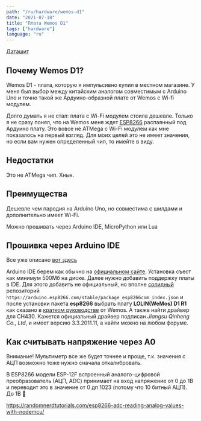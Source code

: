 ```yaml
---
path: "/ru/hardware/wemos-d1"
date: "2021-07-18"
title: "Плата Wemos D1"
tags: ["hardware"]
language: "ru"
---
```


[Даташит](https://docs.ai-thinker.com/_media/esp8266/docs/esp-12f_product_specification_en.pdf)


## Почему Wemos D1?

Wemos D1 - плата, которую я импульсивно купил в местном магазине. У меня был выбор между китайским аналогом совместимым с Arduino Uno и точно такой же Ардуино-образной плате от Wemos с Wi-fi модулем.

Долго думать я не стал: плата с Wi-Fi модулем стоила дешевле. Только я не сразу понял, что на Wemos меня ждет [ESP8266](https://en.wikipedia.org/wiki/ESP8266) распаянный под Ардуино плату. Это вовсе не ATMega с Wi-Fi модулем как мне показалось на первый взгляд. Для моих целей это не имеет значения, но если вам нужен определенный чип, то имейте в виду.

## Недостатки

Это не ATMega чип. Хнык.

## Преимущества

Дешевле чем пародия на Arduino Uno, но совместима с шилдами и дополнительно имеет Wi-Fi.

Можно прошивать через Arduino IDE, MicroPython или Lua

## Прошивка через Arduino IDE

Все уже описано [вот здесь](https://arduinomaster.ru/datchiki-arduino/esp8266-wemos-d1-mini-raspinovka/)

Arduino IDE берем как обычно на [официальном сайте](https://www.arduino.cc/en/software). Установка съест как минимум 500Мб на диске.
Далее нужно добавить поддержку платы в IDE. Для этого добавить не официальный, но вполне [солидный](https://github.com/esp8266/Arduino) репозиторий `https://arduino.esp8266.com/stable/package_esp8266com_index.json` и после установки пакета **esp8266** выбрать плату **LOLIN(WeMos) D1 R1** как сказано в [кратком руководстве](https://www.wemos.cc/en/latest/tutorials/d1/get_started_with_arduino_d1.html) от Wemos. А также найти драйвер для CH430. Кажется официальный драйвер подписан *Jiangsu Qinheng Co., Ltd*, и имеет версию 3.3.2011.11, а найти можно на любом форуме.

## Как считывать напряжение через A0

Внимание! Мультиметр все же будет точнее и проще, т.к. значения с АЦП возможно тоже нужно сначала откалибровать.

В ESP8266 модели ESP-12F встроенный аналого-цифровой преобразователь (АЦП, ADC) принимает на вход напряжение от 0 до 1В и переводит это в значение от 0 дп 1023 (потому что 10 битный АЦП). До 1В :facepalm: 

https://randomnerdtutorials.com/esp8266-adc-reading-analog-values-with-nodemcu/